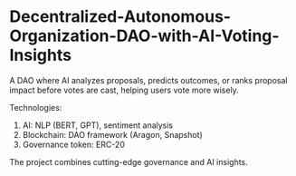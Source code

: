 # Decentralized-Autonomous-Organization-DAO-with-AI-Voting-Insights
A DAO where AI analyzes proposals, predicts outcomes, or ranks proposal impact before votes are cast, helping users vote more wisely.

Technologies:
1. AI: NLP (BERT, GPT), sentiment analysis
2. Blockchain: DAO framework (Aragon, Snapshot)
3. Governance token: ERC-20

The project combines cutting-edge governance and AI insights.
